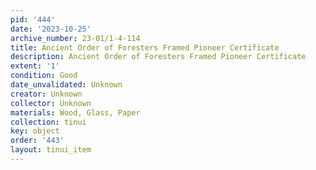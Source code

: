 ```yaml
---
pid: '444'
date: '2023-10-25'
archive_number: 23-01/1-4-114
title: Ancient Order of Foresters Framed Pioneer Certificate
description: Ancient Order of Foresters Framed Pioneer Certificate
extent: '1'
condition: Good
date_unvalidated: Unknown
creator: Unknown
collector: Unknown
materials: Wood, Glass, Paper
collection: tinui
key: object
order: '443'
layout: tinui_item
---
```

